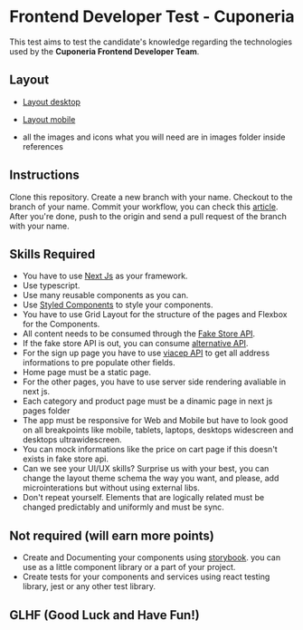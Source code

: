 # Frontend Developer Test - Cuponeria

This test aims to test the candidate's knowledge regarding the technologies used by the **Cuponeria Frontend Developer Team**.

## Layout

- [Layout desktop](https://xd.adobe.com/view/ac4aa5e3-dbab-4bc8-abba-d21f681d1ec2-f919/)

- [Layout mobile](https://xd.adobe.com/view/7ab7b023-531a-493c-bb2e-69853ddb71bb-2fe4/)

- all the images and icons what you will need are in images folder inside references

## Instructions

Clone this repository.
Create a new branch with your name.
Checkout to the branch of your name.
Commit your workflow, you can check this [article](https://medium.com/@rafael.oliveira/como-escrever-boas-mensagens-de-commit-9f8fe852155a).
After you're done, push to the origin and send a pull request of the branch with your name.

## Skills Required

- You have to use [Next Js](https://nextjs.org/) as your framework.
- Use typescript.
- Use many reusable components as you can.
- Use [Styled Components](https://styled-components.com/) to style your components.
- You have to use Grid Layout for the structure of the pages and Flexbox for the Components.
- All content needs to be consumed through the [Fake Store API](https://fakestoreapi.com/).
- If the fake store API is out, you can consume [alternative API](https://gist.github.com/FranciscoBBC/7d1d5e370ba397f73c981dc27cd71c3d).
- For the sign up page you have to use [viacep API](https://viacep.com.br/) to get all address informations to pre populate other fields.
- Home page must be a static page.
- For the other pages, you have to use server side rendering avaliable in next js.
- Each category and product page must be a dinamic page in next js pages folder
- The app must be responsive for Web and Mobile but have to look good on all breakpoints like mobile, tablets, laptops, desktops widescreen and desktops ultrawidescreen.
- You can mock informations like the price on cart page if this doesn't exists in fake store api.
- Can we see your UI/UX skills? Surprise us with your best, you can change the layout theme schema the way you want, and please, add microinterations but without using external libs.
- Don't repeat yourself. Elements that are logically related must be changed predictably and uniformly and must be sync.

## Not required (will earn more points)

- Create and Documenting your components using [storybook](https://storybook.js.org/).
you can use as a little component library or a part of your project.
- Create tests for your components and services using react testing library, jest or
  any other test library.

## GLHF (Good Luck and Have Fun!)
